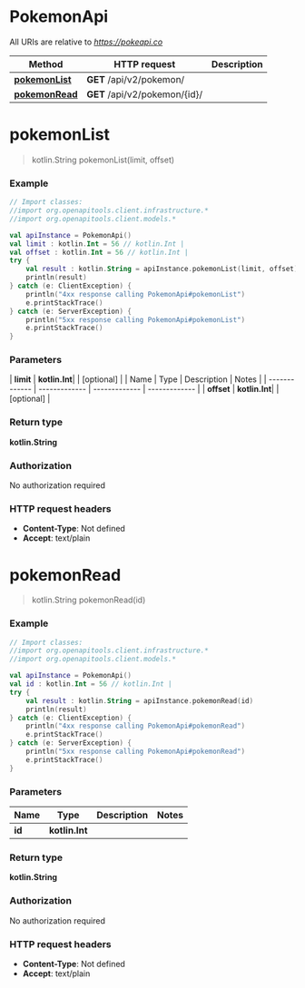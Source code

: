 # PokemonApi

All URIs are relative to *https://pokeapi.co*

| Method | HTTP request | Description |
| ------------- | ------------- | ------------- |
| [**pokemonList**](PokemonApi.md#pokemonList) | **GET** /api/v2/pokemon/ |  |
| [**pokemonRead**](PokemonApi.md#pokemonRead) | **GET** /api/v2/pokemon/{id}/ |  |


<a id="pokemonList"></a>
# **pokemonList**
> kotlin.String pokemonList(limit, offset)



### Example
```kotlin
// Import classes:
//import org.openapitools.client.infrastructure.*
//import org.openapitools.client.models.*

val apiInstance = PokemonApi()
val limit : kotlin.Int = 56 // kotlin.Int | 
val offset : kotlin.Int = 56 // kotlin.Int | 
try {
    val result : kotlin.String = apiInstance.pokemonList(limit, offset)
    println(result)
} catch (e: ClientException) {
    println("4xx response calling PokemonApi#pokemonList")
    e.printStackTrace()
} catch (e: ServerException) {
    println("5xx response calling PokemonApi#pokemonList")
    e.printStackTrace()
}
```

### Parameters
| **limit** | **kotlin.Int**|  | [optional] |
| Name | Type | Description  | Notes |
| ------------- | ------------- | ------------- | ------------- |
| **offset** | **kotlin.Int**|  | [optional] |

### Return type

**kotlin.String**

### Authorization

No authorization required

### HTTP request headers

 - **Content-Type**: Not defined
 - **Accept**: text/plain

<a id="pokemonRead"></a>
# **pokemonRead**
> kotlin.String pokemonRead(id)



### Example
```kotlin
// Import classes:
//import org.openapitools.client.infrastructure.*
//import org.openapitools.client.models.*

val apiInstance = PokemonApi()
val id : kotlin.Int = 56 // kotlin.Int | 
try {
    val result : kotlin.String = apiInstance.pokemonRead(id)
    println(result)
} catch (e: ClientException) {
    println("4xx response calling PokemonApi#pokemonRead")
    e.printStackTrace()
} catch (e: ServerException) {
    println("5xx response calling PokemonApi#pokemonRead")
    e.printStackTrace()
}
```

### Parameters
| Name | Type | Description  | Notes |
| ------------- | ------------- | ------------- | ------------- |
| **id** | **kotlin.Int**|  | |

### Return type

**kotlin.String**

### Authorization

No authorization required

### HTTP request headers

 - **Content-Type**: Not defined
 - **Accept**: text/plain

